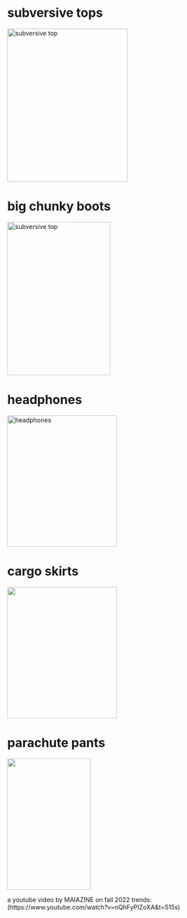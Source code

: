 
<html>
<head>

<body>
<h1> subversive tops </h1>

<img src="https://i.pinimg.com/564x/0a/36/f8/0a36f8a9366319f6123444a668d5286e.jpg" alt="subversive top" width="275" height="350">

<h1> big chunky boots </h1>
<img src="https://i.pinimg.com/564x/d7/35/19/d73519d193d5432e5d32a9371dca410a.jpg" alt="subversive top" width="235" height="350">

<h1> headphones </h1> 
<img src="https://i.pinimg.com/474x/6c/df/5f/6cdf5f3a0ac2ccad35e5d5e36b490d28.jpg" alt="headphones" width="250" height="300">
<h1> cargo skirts </h1>
<img src="https://i.pinimg.com/474x/c5/d7/1e/c5d71ec692e4684f238cf3599c001f40.jpg" width="250" height="300">

<h1> parachute pants </h1>
<img src="https://i.pinimg.com/474x/ee/d8/8e/eed88e8fb7f79421e3175bf56a7e75a1.jpg" width="190" height="300">

<p> a youtube video by MAIAZINE on fall 2022 trends: (https://www.youtube.com/watch?v=nQhFyPIZoXA&t=515s) </p>

</body>


